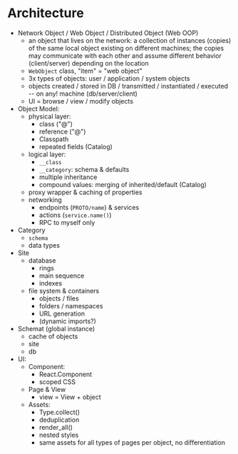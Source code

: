 # Architecture


- Network Object / Web Object / Distributed Object (Web OOP)
  - an object that lives on the network: a collection of instances (copies) of the same local object 
    existing on different machines; the copies may communicate with each other and assume different behavior (client/server) 
    depending on the location
  - `WebObject` class, "item" = "web object"
  - 3x types of objects:  user / application / system objects
  - objects created / stored in DB / transmitted / instantiated / executed -- on any! machine (db/server/client)
  - UI = browse / view / modify objects
- Object Model:
    - physical layer:
      - class ("@")
      - reference ("@")
      - Classpath
      - repeated fields (Catalog)
    - logical layer:
      - `__class`
      - `__category`: schema & defaults
      - multiple inheritance
      - compound values: merging of inherited/default (Catalog)
    - proxy wrapper & caching of properties
    - networking
      - endpoints (`PROTO/name`) & services
      - actions (`service.name()`)
      - RPC to myself only
- Category
  - `schema` 
  - data types
- Site
    - database
      - rings
      - main sequence
      - indexes
    - file system & containers
      - objects / files
      - folders / namespaces
      - URL generation
      - (dynamic imports?)
- Schemat (global instance)
  - cache of objects
  - site
  - db
- UI:
  - Component:
    - React.Component
    - scoped CSS
  - Page & View
    - view = View + object
  - Assets:
    - Type.collect()
    - deduplication
    - render_all()
    - nested styles
    - same assets for all types of pages per object, no differentiation
